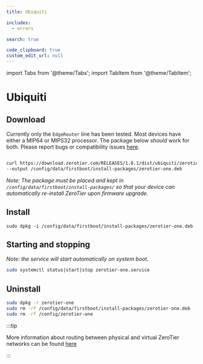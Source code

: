 ```yaml
---
title: Ubiquiti

includes:
  - errors

search: true

code_clipboard: true
custom_edit_url: null
---
```


import Tabs from '@theme/Tabs';
import TabItem from '@theme/TabItem';

Ubiquiti
=====

## Download

Currently only the `EdgeRouter` line has been tested. Most devices have either a MIP64 or MIPS32 processor. The package below *should* work for both. Please report bugs or compatibility issues [here](https://github.com/zerotier/ZeroTierOne/issues).

```sh

curl https://download.zerotier.com/RELEASES/1.8.1/dist/ubiquiti/zerotier-one_1.8.1_mips.deb \
--output /config/data/firstboot/install-packages/zerotier-one.deb

```

*Note: The package must be placed and kept in `/config/data/firstboot/install-packages/` so that your device can automatically re-install ZeroTier upon firmware upgrade.*


## Install

```
sudo dpkg -i /config/data/firstboot/install-packages/zerotier-one.deb
```

## Starting and stopping

*Note: the service will start automatically on system boot.*

```sh
sudo systemctl status|start|stop zerotier-one.service
```

## Uninstall

```sh
sudo dpkg -r zerotier-one
sudo rm -rf /config/data/firstboot/install-packages/zerotier-one.deb
sudo rm -rf /config/zerotier-one
```

:::tip

More information about routing between physical and virtual ZeroTier networks can be found [here](https://zerotier.atlassian.net/wiki/spaces/SD/pages/224395274/Route+between+ZeroTier+and+Physical+Networks)

:::